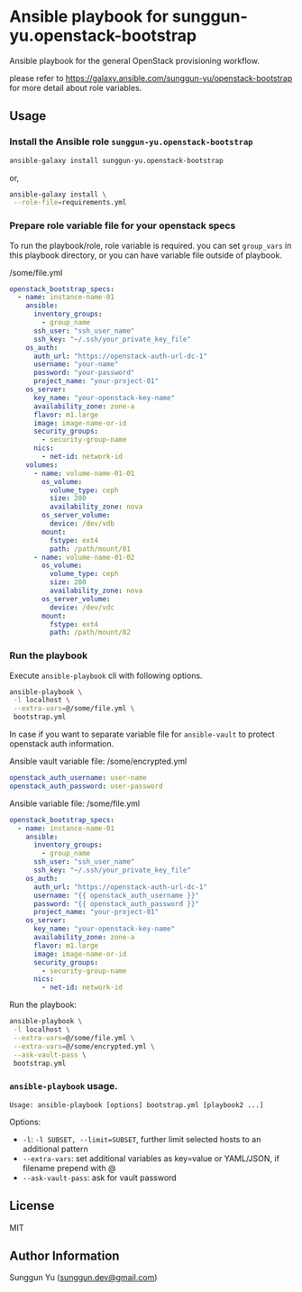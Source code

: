 Ansible playbook for sunggun-yu.openstack-bootstrap
========================================================================================================================

Ansible playbook for the general OpenStack provisioning workflow. 

please refer to https://galaxy.ansible.com/sunggun-yu/openstack-bootstrap for more detail about role variables.

Usage
------------------------------------------------------------------------------------------------------------------------


### Install the Ansible role `sunggun-yu.openstack-bootstrap`

```bash
ansible-galaxy install sunggun-yu.openstack-bootstrap
```
or,
```bash
ansible-galaxy install \
 --role-file=requirements.yml
```

### Prepare role variable file for your openstack specs
To run the playbook/role, role variable is required. you can set `group_vars` in this playbook directory, or you can have variable file outside of playbook. 

/some/file.yml
```yaml
openstack_bootstrap_specs:
  - name: instance-name-01
    ansible:
      inventory_groups:
        - group_name
      ssh_user: "ssh_user_name"
      ssh_key: "~/.ssh/your_private_key_file"
    os_auth:
      auth_url: "https://openstack-auth-url-dc-1"
      username: "your-name"
      password: "your-password"
      project_name: "your-project-01"
    os_server:
      key_name: "your-openstack-key-name"
      availability_zone: zone-a
      flavor: m1.large
      image: image-name-or-id
      security_groups:
        - security-group-name
      nics:
        - net-id: network-id
    volumes:
      - name: volume-name-01-01
        os_volume:
          volume_type: ceph
          size: 200
          availability_zone: nova
        os_server_volume:
          device: /dev/vdb
        mount:
          fstype: ext4
          path: /path/mount/01
      - name: volume-name-01-02
        os_volume:
          volume_type: ceph
          size: 200
          availability_zone: nova
        os_server_volume:
          device: /dev/vdc
        mount:
          fstype: ext4
          path: /path/mount/02
```

### Run the playbook

Execute `ansible-playbook` cli with following options.

```bash
ansible-playbook \
 -l localhost \
 --extra-vars=@/some/file.yml \
 bootstrap.yml 
```

In case if you want to separate variable file for `ansible-vault` to protect openstack auth information.

Ansible vault variable file: /some/encrypted.yml
```yaml
openstack_auth_username: user-name
openstack_auth_password: user-password
```

Ansible variable file: /some/file.yml
```yaml
openstack_bootstrap_specs:
  - name: instance-name-01
    ansible:
      inventory_groups:
        - group_name
      ssh_user: "ssh_user_name"
      ssh_key: "~/.ssh/your_private_key_file"
    os_auth:
      auth_url: "https://openstack-auth-url-dc-1"
      username: "{{ openstack_auth_username }}"
      password: "{{ openstack_auth_password }}"
      project_name: "your-project-01"
    os_server:
      key_name: "your-openstack-key-name"
      availability_zone: zone-a
      flavor: m1.large
      image: image-name-or-id
      security_groups:
        - security-group-name
      nics:
        - net-id: network-id
```

Run the playbook:
```bash
ansible-playbook \
 -l localhost \
 --extra-vars=@/some/file.yml \
 --extra-vars=@/some/encrypted.yml \
 --ask-vault-pass \
 bootstrap.yml 
```

### `ansible-playbook` usage.

```
Usage: ansible-playbook [options] bootstrap.yml [playbook2 ...]
```
Options:
- `-l`: `-l SUBSET, --limit=SUBSET`, further limit selected hosts to an additional pattern
- `--extra-vars`: set additional variables as key=value or YAML/JSON, if filename prepend with @
- `--ask-vault-pass`: ask for vault password

License
------------------------------------------------------------------------------------------------------------------------

MIT

Author Information
------------------------------------------------------------------------------------------------------------------------

Sunggun Yu (<sunggun.dev@gmail.com>)
